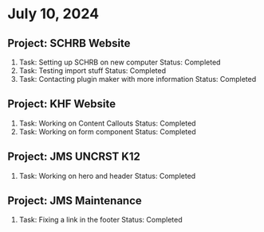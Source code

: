 # July 10, 2024

## Project: SCHRB Website
1. Task: Setting up SCHRB on new computer
   Status: Completed
2. Task: Testing import stuff
   Status: Completed
3. Task: Contacting plugin maker with more information
   Status: Completed

## Project: KHF Website
1. Task: Working on Content Callouts
   Status: Completed
2. Task: Working on form component
   Status: Completed

## Project: JMS UNCRST K12
1. Task: Working on hero and header
   Status: Completed

## Project: JMS Maintenance
1. Task: Fixing a link in the footer
   Status: Completed

